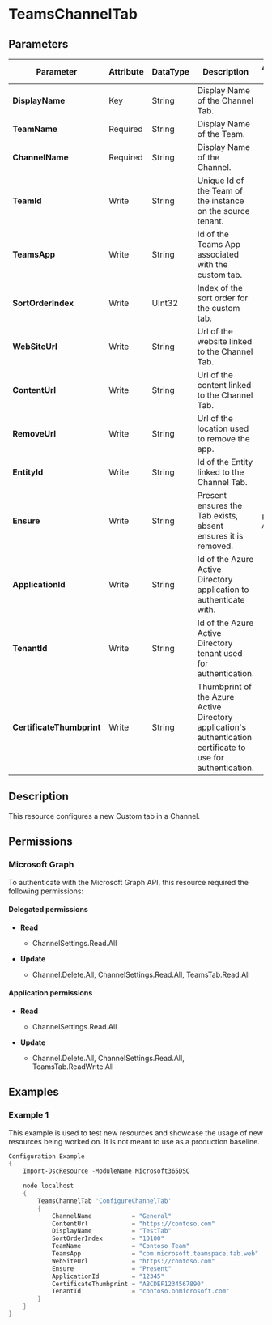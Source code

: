﻿# TeamsChannelTab

## Parameters

| Parameter | Attribute | DataType | Description | Allowed Values |
| --- | --- | --- | --- | --- |
| **DisplayName** | Key | String | Display Name of the Channel Tab. | |
| **TeamName** | Required | String | Display Name of the Team. | |
| **ChannelName** | Required | String | Display Name of the Channel. | |
| **TeamId** | Write | String | Unique Id of the Team of the instance on the source tenant. | |
| **TeamsApp** | Write | String | Id of the Teams App associated with the custom tab. | |
| **SortOrderIndex** | Write | UInt32 | Index of the sort order for the custom tab. | |
| **WebSiteUrl** | Write | String | Url of the website linked to the Channel Tab. | |
| **ContentUrl** | Write | String | Url of the content linked to the Channel Tab. | |
| **RemoveUrl** | Write | String | Url of the location used to remove the app. | |
| **EntityId** | Write | String | Id of the Entity linked to the Channel Tab. | |
| **Ensure** | Write | String | Present ensures the Tab exists, absent ensures it is removed. | `Present`, `Absent` |
| **ApplicationId** | Write | String | Id of the Azure Active Directory application to authenticate with. | |
| **TenantId** | Write | String | Id of the Azure Active Directory tenant used for authentication. | |
| **CertificateThumbprint** | Write | String | Thumbprint of the Azure Active Directory application's authentication certificate to use for authentication. | |

## Description

This resource configures a new Custom tab in a Channel.

## Permissions

### Microsoft Graph

To authenticate with the Microsoft Graph API, this resource required the following permissions:

#### Delegated permissions

- **Read**

    - ChannelSettings.Read.All

- **Update**

    - Channel.Delete.All, ChannelSettings.Read.All, TeamsTab.Read.All

#### Application permissions

- **Read**

    - ChannelSettings.Read.All

- **Update**

    - Channel.Delete.All, ChannelSettings.Read.All, TeamsTab.ReadWrite.All

## Examples

### Example 1

This example is used to test new resources and showcase the usage of new resources being worked on.
It is not meant to use as a production baseline.

```powershell
Configuration Example
{
    Import-DscResource -ModuleName Microsoft365DSC

    node localhost
    {
        TeamsChannelTab 'ConfigureChannelTab'
        {
            ChannelName           = "General"
            ContentUrl            = "https://contoso.com"
            DisplayName           = "TestTab"
            SortOrderIndex        = "10100"
            TeamName              = "Contoso Team"
            TeamsApp              = "com.microsoft.teamspace.tab.web"
            WebSiteUrl            = "https://contoso.com"
            Ensure                = "Present"
            ApplicationId         = "12345"
            CertificateThumbprint = "ABCDEF1234567890"
            TenantId              = "contoso.onmicrosoft.com"
        }
    }
}
```

